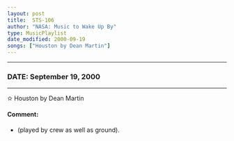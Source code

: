 ```yaml
---
layout: post
title:  STS-106
author: "NASA: Music to Wake Up By"
type: MusicPlaylist
date_modified: 2000-09-19
songs: ["Houston by Dean Martin"]
---
```


----
### DATE: September 19, 2000
----
✫ Houston by Dean Martin

#### Comment:
* (played by crew as well as ground).



<br/>
<center>
	<a target="_blank"
	   href="https://twitter.com/intent/tweet?hashtags=Space,NASA,Playlist,NASAWakeupCalls,SpaceProgram&text={{ page.author}}, '{{ page.songs.first }}' {{ page.title }}, {{ page.date | date: '%B %d, %Y' }}. {{ site.url }}{{ page.url }} @nasawakeupcalls">
	   <i class="fab fa-twitter" alt="Tweet this page" style="font-size: 1.3em;"></i>
	</a>
	&nbsp; 	<i class="fas fa-user-astronaut" style="font-size: 1.5em;"></i> &nbsp;
    <a type="amzn" search="'Houston by Dean Martin'" category="popular music">
        <i class="fab fa-amazon" style="font-size: 1.3em;"></i>
    </a>
</center>

